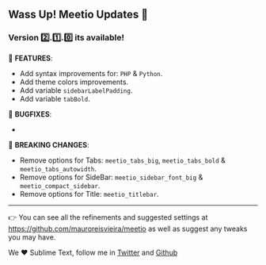 ## Wass Up! Meetio Updates 🎁

### Version 2️⃣.1️⃣.0️⃣ its available!

📣 **FEATURES**:

* Add syntax improvements for: `PHP` & `Python`.
* Add theme colors improvements.
* Add variable `sidebarLabelPadding`.
* Add variable `tabBold`.

👾 **BUGFIXES**:

*

🧨 **BREAKING CHANGES**:

* Remove options for Tabs: `meetio_tabs_big`, `meetio_tabs_bold` & `meetio_tabs_autowidth`.
* Remove options for SideBar: `meetio_sidebar_font_big` & `meetio_compact_sidebar`.
* Remove options for Title: `meetio_titlebar`.

---

👉 You can see all the refinements and suggested settings at https://github.com/mauroreisvieira/meetio
as well as suggest any tweaks you may have.

We ♥️ Sublime Text, follow me in [Twitter](https://twitter.com/mauroreisviera) and
[Github](https://github.com/mauroreisvieira/)
